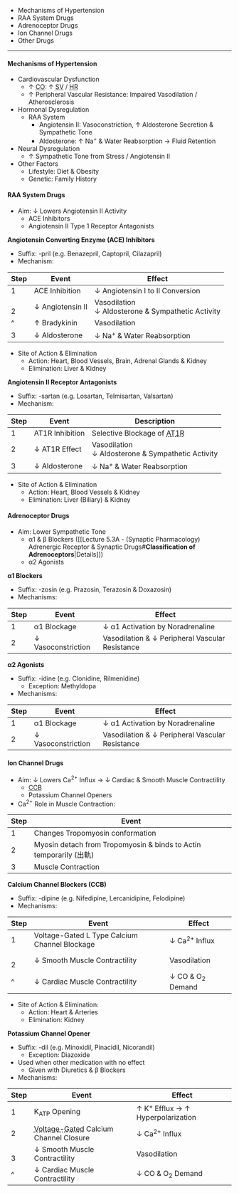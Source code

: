 - Mechanisms of Hypertension
- RAA System Drugs
- Adrenoceptor Drugs
- Ion Channel Drugs
- Other Drugs

---
#### **Mechanisms of Hypertension**
- Cardiovascular Dysfunction
	- ↑ <abbr Title="Cardiac Output">CO</abbr>: ↑ <abbr Title="Stroke Volume">SV</abbr> / <abbr Title="Heart Rate">HR</abbr>
	- ↑ Peripheral Vascular Resistance: Impaired Vasodilation / Atherosclerosis
- Hormonal Dysregulation
	- RAA System
		- Angiotensin II: Vasoconstriction, ↑ Aldosterone Secretion & Sympathetic Tone
		- Aldosterone: ↑ Na<sup>+</sup> & Water Reabsorption → Fluid Retention
- Neural Dysregulation
	- ↑ Sympathetic Tone from Stress / Angiotensin II
- Other Factors
	- Lifestyle: Diet & Obesity
	- Genetic: Family History


#### **RAA System Drugs**
- Aim: ↓ Lowers Angiotensin II Activity
	- ACE Inhibitors
	- Angiotensin II Type 1 Receptor Antagonists

**Angiotensin Converting Enzyme (ACE) Inhibitors**
- Suffix: -pril (e.g. Benazepril, Captopril, Cilazapril)
- Mechanism:

| Step  | Event            | Effect                                               |
| ----- | ---------------- | ---------------------------------------------------- |
| 1     | ACE Inhibition   | ↓ Angiotensin I to II Conversion                     |
| <br>2 | ↓ Angiotensin II | Vasodilation<br>↓ Aldosterone & Sympathetic Activity |
| ^     | ↑ Bradykinin     | Vasodilation                                         |
| 3     | ↓ Aldosterone    | ↓ Na<sup>+</sup> & Water Reabsorption                |
- Site of Action & Elimination
	- Action: Heart, Blood Vessels, Brain, Adrenal Glands & Kidney
	- Elimination: Liver & Kidney

**Angiotensin II Receptor Antagonists**
- Suffix: -sartan (e.g. Losartan, Telmisartan, Valsartan)
- Mechanism:

| Step | Event           | Description                                                                    |
| ---- | --------------- | ------------------------------------------------------------------------------ |
| 1    | AT1R Inhibition | Selective Blockage of <abbr Title="Angiotensin II Type 1 Receptor">AT1R</abbr> |
| 2    | ↓ AT1R Effect   | Vasodilation <br>↓ Aldosterone & Sympathetic Activity                          |
| 3    | ↓ Aldosterone   | ↓ Na<sup>+</sup> & Water Reabsorption                                          |
- Site of Action & Elimination
	- Action: Heart, Blood Vessels & Kidney
	- Elimination: Liver (Biliary) & Kidney

#### **Adrenoceptor Drugs**
- Aim: Lower Sympathetic Tone
	- α1 & β Blockers ([[Lecture 5.3A - (Synaptic Pharmacology) Adrenergic Receptor & Synaptic Drugs#**Classification of Adrenoceptors**|Details]])
	- α2 Agonists

**α1 Blockers**
- Suffix: -zosin (e.g. Prazosin, Terazosin & Doxazosin)
- Mechanisms:

| Step | Event              | Effect                                          |
| ---- | ------------------ | ----------------------------------------------- |
| 1    | α1 Blockage        | ↓ α1 Activation by Noradrenaline                |
| 2    | ↓ Vasoconstriction | Vasodilation & ↓ Peripheral Vascular Resistance |

**α2 Agonists**
- Suffix: -idine (e.g. Clonidine, Rilmenidine)
	- Exception: Methyldopa
- Mechanisms:

| Step | Event              | Effect                                          |
| ---- | ------------------ | ----------------------------------------------- |
| 1    | α1 Blockage        | ↓ α1 Activation by Noradrenaline                |
| 2    | ↓ Vasoconstriction | Vasodilation & ↓ Peripheral Vascular Resistance |


#### **Ion Channel Drugs**
- Aim: ↓ Lowers Ca<sup>2+</sup> Influx → ↓ Cardiac & Smooth Muscle Contractility
	- <abbr Title="Calcium Channel Blockers">CCB</abbr>
	- Potassium Channel Openers
- Ca<sup>2+</sup> Role in Muscle Contraction:

| Step | Event                                                            |
| ---- | ---------------------------------------------------------------- |
| 1    | Changes Tropomyosin conformation                                 |
| 2    | Myosin detach from Tropomyosin & binds to Actin temporarily (出軌) |
| 3    | Muscle Contraction                                               |

**Calcium Channel Blockers (CCB)**
- Suffix: -dipine (e.g. Nifedipine, Lercanidipine, Felodipine)
- Mechanisms:

| Step  | Event                                         | Effect                      |
| ----- | --------------------------------------------- | --------------------------- |
| 1     | Voltage-Gated L Type Calcium Channel Blockage | ↓ Ca<sup>2+</sup> Influx    |
| <br>2 | ↓ Smooth Muscle Contractility                 | Vasodilation                |
| ^     | ↓ Cardiac Muscle Contractility                | ↓ CO & O<sub>2</sub> Demand |
- Site of Action & Elimination:
	- Action: Heart & Arteries
	- Elimination: Kidney

**Potassium Channel Opener**
- Suffix: -dil (e.g. Minoxidil, Pinacidil, Nicorandil)
	- Exception: Diazoxide
- Used when other medication with no effect
	- Given with Diuretics & β Blockers
- Mechanisms:

| Step  | Event                                                                                   | Effect                                       |
| ----- | --------------------------------------------------------------------------------------- | -------------------------------------------- |
| 1     | K<sub>ATP</sub> Opening                                                                 | ↑ K<sup>+</sup> Efflux → ↑ Hyperpolarization |
| 2     | <abbr Title="Opens only in Depolarization">Voltage-Gated</abbr> Calcium Channel Closure | ↓ Ca<sup>2+</sup> Influx                     |
| <br>3 | ↓ Smooth Muscle Contractility                                                           | Vasodilation                                 |
| ^     | ↓ Cardiac Muscle Contractility                                                          | ↓ CO & O<sub>2</sub> Demand                  |

